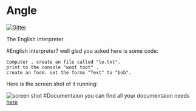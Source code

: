 # Angle
[![Gitter](https://badges.gitter.im/Join%20Chat.svg)](https://gitter.im/MyvarHD/Angle?utm_source=badge&utm_medium=badge&utm_campaign=pr-badge)

The English interpreter 

#English interpreter?
well glad you asked here is some code:
```
Computer , create an file called "lo.txt".
print to the console "woot toot" . 
create an form. set the forms "Text" to "bob". 
```
Here is the screen shot of it running:

![screen shot](http://i.imgur.com/seAGMMz.png)
#Documentaion
you can find all your documentaion needs [here](./Angle/Angle.Documentation)
